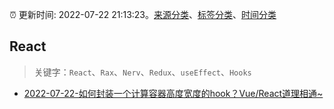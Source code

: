 :alarm_clock: 更新时间: 2022-07-22 21:13:23。[来源分类](../README.md)、[标签分类](../TAGS.md)、[时间分类](../TIMELINE.md)

## React


> 关键字：`React`、`Rax`、`Nerv`、`Redux`、`useEffect`、`Hooks`



- [2022-07-22-如何封装一个计算容器高度宽度的hook？Vue/React道理相通~](https://toutiao.io/k/g4r2m39) 